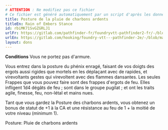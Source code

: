 ```yaml
---
# ATTENTION : Ne modifiez pas ce fichier
# Ce fichier est généré automatiquement par un script d'après les données du module Foundry VTT officiel et de sa traduction
title: Posture de la pluie de charbons ardents
titleEn: Rain of Embers Stance
id: rbiMK71SvGZGRLJ1
urlFr: https://gitlab.com/pathfinder-fr/foundryvtt-pathfinder2-fr/-/blob/master/data/feats/rbiMK71SvGZGRLJ1.htm
urlEn: https://gitlab.com/hooking/foundry-vtt---pathfinder-2e/-/blob/master/packs/data/feats.db/rain-of-embers-stance.json
layout: dons
---
```

**Conditions** Vous ne portez pas d'armure.

Vous entrez dans la posture du phénix enragé, faisant de vos doigts des ergots aussi rigides que mortels en les déplaçant avec de rapides, et virevoltants gestes qui virevoltent avec des flammes dansantes. Les seules Frappes que vous pouvez faire sont des frappes d'ergots de feu. Elles infligent 1d4 dégâts de feu ; sont dans le groupe pugilat ; et ont les traits agile, finesse, feu, non-létal et mains nues.

Tant que vous gardez la Posture des charbons ardents, vous obtenez un bonus de statut de +1 à la CA et une résistance au feu de 1 + la moitié de votre niveau (minimum 1).

Posture: Pluie de charbons ardents
